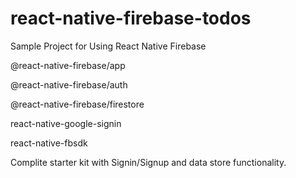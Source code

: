 # react-native-firebase-todos

Sample Project for Using React Native Firebase 

@react-native-firebase/app

@react-native-firebase/auth

@react-native-firebase/firestore

react-native-google-signin

react-native-fbsdk

Complite starter kit with Signin/Signup and data store functionality. 
